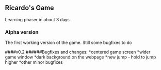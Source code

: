 ## Ricardo's Game
Learning phaser in about 3 days.

### Alpha version

The first working version of the game. Still some bugfixes to do

####v0.2
######Bugfixes and changes:
*centered game screen
*wider game window
*dark background on the webpage
*new jump - hold to jump higher
*other minor bugfixes


